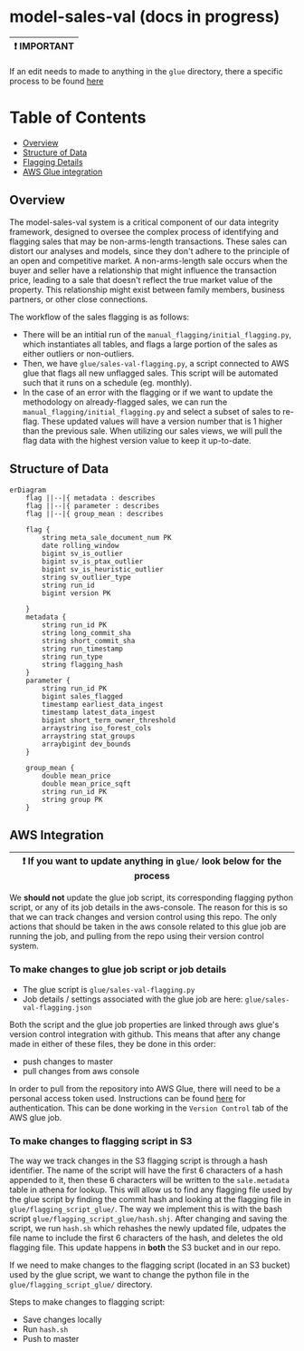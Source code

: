 # model-sales-val (docs in progress) 
  
| :exclamation:  IMPORTANT   |
|-----------------------------------------|  

If an edit needs to made to anything in the `glue` directory, there a specific process to be found [here](#aws-integration)  
  
Table of Contents
================

- [Overview](#overview)  
- [Structure of Data](#structure-of-data)  
- [Flagging Details](#flagging-details)
- [AWS Glue integration](#aws-integration)

## Overview
The model-sales-val system is a critical component of our data integrity framework, designed to oversee the complex process of identifying and flagging sales that may be non-arms-length transactions. These sales can distort our analyses and models, since they don't adhere to the principle of an open and competitive market. A non-arms-length sale occurs when the buyer and seller have a relationship that might influence the transaction price, leading to a sale that doesn't reflect the true market value of the property. This relationship might exist between family members, business partners, or other close connections.

The workflow of the sales flagging is as follows:  
* There will be an intitial run of the `manual_flagging/initial_flagging.py`, which instantiates all tables, and flags a large portion of the sales as either outliers or non-outliers.
* Then, we have `glue/sales-val-flagging.py`, a script connected to AWS glue that flags all new unflagged sales. This script will be automated such that it runs on a schedule (eg. monthly).  
* In the case of an error with the flagging or if we want to update the methodology on already-flagged sales, we can run the `manual_flagging/initial_flagging.py` and select a subset of sales to re-flag. These updated values will have a version number that is 1 higher than the previous sale. When utilizing our sales views, we will pull the flag data with the highest version value to keep it up-to-date.  


## Structure of Data

``` mermaid
erDiagram
    flag ||--|{ metadata : describes
    flag ||--|{ parameter : describes
    flag ||--|{ group_mean : describes
    
    flag {
        string meta_sale_document_num PK
        date rolling_window
        bigint sv_is_outlier
        bigint sv_is_ptax_outlier
        bigint sv_is_heuristic_outlier
        string sv_outlier_type
        string run_id 
        bigint version PK

    }
    metadata {
        string run_id PK
        string long_commit_sha
        string short_commit_sha
        string run_timestamp
        string run_type
        string flagging_hash
    }
    parameter {
        string run_id PK
        bigint sales_flagged
        timestamp earliest_data_ingest
        timestamp latest_data_ingest 
        bigint short_term_owner_threshold
        arraystring iso_forest_cols
        arraystring stat_groups
        arraybigint dev_bounds
    }

    group_mean {
        double mean_price
        double mean_price_sqft
        string run_id PK
        string group PK
    }
```


## AWS Integration  

| :exclamation: **If you want to update anything in `glue/` look below for the process**  |
|-----------------------------------------|   

  
  
We **should not** update the glue job script, its corresponding flagging python script, or any of its job details in the aws-console. The reason for this is so that we can track changes and version control using this repo. The only actions that should be taken in the aws console related to this glue job are running the job, and pulling from the repo using their version control system.  

### To make changes to glue job script or job details

* The glue script is `glue/sales-val-flagging.py`
* Job details / settings associated with the glue job are here: `glue/sales-val-flagging.json`

Both the script and the glue job properties are linked through aws glue's version control integration with github. This means that after any change made in either of these files, they be done in this order:  
* push changes to master
* pull changes from aws console  

In order to pull from the repository into AWS Glue, there will need to be a personal access token used. Instructions can be found [here](https://aws.amazon.com/blogs/big-data/code-versioning-using-aws-glue-studio-and-github/) for authentication. This can be done working in the `Version Control` tab of the AWS glue job.

### To make changes to flagging script in S3

The way we track changes in the S3 flagging script is through a hash identifier. The name of the script will have the first 6 characters of a hash appended to it, then these 6 characters will be written to the `sale.metadata` table in athena for lookup. This will allow us to find any flagging file used by the glue script by finding the commit hash and looking at the flagging file in `glue/flagging_script_glue/`. The way we implement this is with the bash script `glue/flagging_script_glue/hash.shj`. After changing and saving the script, we run `hash.sh` which rehashes the newly updated file, udpates the file name to include the first 6 characters of the hash, and deletes the old flagging file. This update happens in **both** the S3 bucket and in our repo.
  
If we need to make changes to the flagging script (located in an S3 bucket) used by the glue script, we want to change the python file in the `glue/flagging_script_glue/` directory.   

Steps to make changes to flagging script:   
* Save changes locally
* Run `hash.sh`
* Push to master



